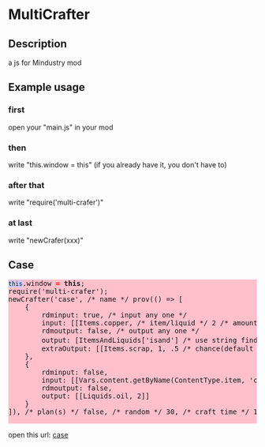 # MultiCrafter
## Description
a js for Mindustry mod
## Example usage
### first
open your "main.js" in your mod
### then
write "this.window = this" (if you already have it, you don't have to)
### after that
write "require('multi-crafer')"
### at last
write "newCrafer(xxx)"
## Case
<pre style='background-color:pink'>
<code style='background-color:#ccf'>this</code>.window <b style='color:red'>=</b> <b style='color:sky'>this</b>;
require('multi-crafer');
newCrafter('case', /* name */ prov(() => [
	{
		rdminput: true, /* input any one */
		input: [[Items.copper, /* item/liquid */ 2 /* amount */], [Items.lead, 2], Items.titanium /* direct item/liquid, amount is 1 */], /* input */
		rdmoutput: false, /* output any one */
		output: [ItemsAndLiquids['isand'] /* use string find item/liquid，i starts with an item，l starts with an liquid */], /* output */
		extraOutput: [[Items.scrap, 1, .5 /* chance(default 0.5) */]]
	},
	{
		rdminput: false,
		input: [[Vars.content.getByName(ContentType.item, 'coal'), 1], [Liquids.water, 2]],
		rdmoutput: false,
		output: [[Liquids.oil, 2]]
	}
]), /* plan(s) */ false, /* random */ 30, /* craft time */ 10 /* consume power */);

</pre>
open this url: <a href="https://github.com/I-hope1/MultiCrafter/raw/main/%E5%A4%9A%E5%90%88%E6%A1%88%E4%BE%8B1.3.zip">case</a>
